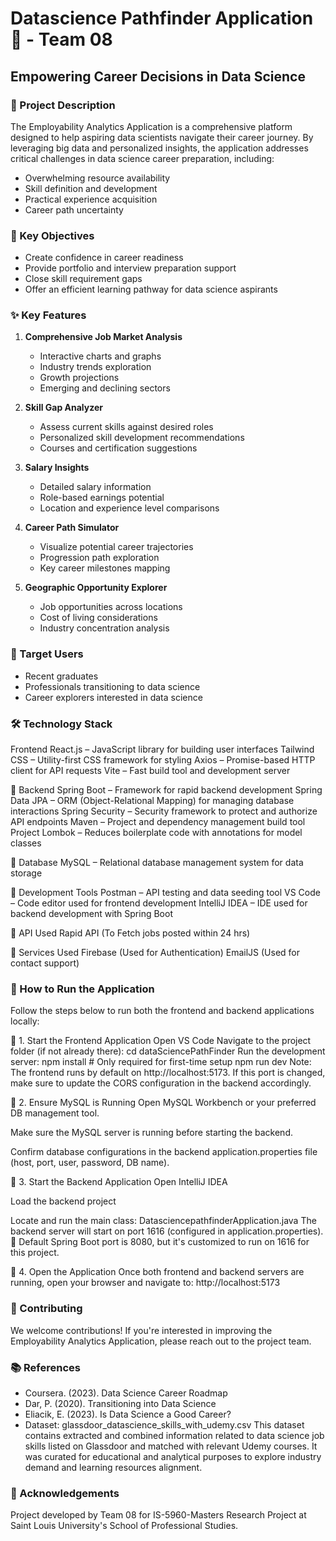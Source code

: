 # Datascience Pathfinder Application 🚀 - Team 08
## Empowering Career Decisions in Data Science

### 📝 Project Description
The Employability Analytics Application is a comprehensive platform designed to help aspiring data scientists navigate their career journey. By leveraging big data and personalized insights, the application addresses critical challenges in data science career preparation, including:
- Overwhelming resource availability
- Skill definition and development
- Practical experience acquisition
- Career path uncertainty

### 🎯 Key Objectives
- Create confidence in career readiness
- Provide portfolio and interview preparation support
- Close skill requirement gaps
- Offer an efficient learning pathway for data science aspirants

### ✨ Key Features

1. **Comprehensive Job Market Analysis**
   - Interactive charts and graphs
   - Industry trends exploration
   - Growth projections
   - Emerging and declining sectors

2. **Skill Gap Analyzer**
   - Assess current skills against desired roles
   - Personalized skill development recommendations
   - Courses and certification suggestions

3. **Salary Insights**
   - Detailed salary information
   - Role-based earnings potential
   - Location and experience level comparisons

4. **Career Path Simulator**
   - Visualize potential career trajectories
   - Progression path exploration
   - Key career milestones mapping

5. **Geographic Opportunity Explorer**
   - Job opportunities across locations
   - Cost of living considerations
   - Industry concentration analysis


### 👥 Target Users
- Recent graduates
- Professionals transitioning to data science
- Career explorers interested in data science

### 🛠 Technology Stack
Frontend
React.js – JavaScript library for building user interfaces
Tailwind CSS – Utility-first CSS framework for styling
Axios – Promise-based HTTP client for API requests
Vite – Fast build tool and development server

🔹 Backend
Spring Boot – Framework for rapid backend development
Spring Data JPA – ORM (Object-Relational Mapping) for managing database interactions
Spring Security – Security framework to protect and authorize API endpoints
Maven – Project and dependency management build tool
Project Lombok – Reduces boilerplate code with annotations for model classes

🔹 Database
MySQL – Relational database management system for data storage

🔹 Development Tools
Postman – API testing and data seeding tool
VS Code – Code editor used for frontend development
IntelliJ IDEA – IDE used for backend development with Spring Boot

🔹 API Used
Rapid API (To Fetch jobs posted within 24 hrs)

🔹 Services Used
Firebase (Used for Authentication)
EmailJS (Used for contact support)

### 🚀 How to Run the Application
Follow the steps below to run both the frontend and backend applications locally:

🔸 1. Start the Frontend Application
Open VS Code
Navigate to the project folder (if not already there):
cd dataSciencePathFinder
Run the development server:
npm install  # Only required for first-time setup
npm run dev
Note: The frontend runs by default on http://localhost:5173. If this port is changed, make sure to update the CORS configuration in the backend accordingly.

🔸 2. Ensure MySQL is Running
Open MySQL Workbench or your preferred DB management tool.

Make sure the MySQL server is running before starting the backend.

Confirm database configurations in the backend application.properties file (host, port, user, password, DB name).

🔸 3. Start the Backend Application
Open IntelliJ IDEA

Load the backend project

Locate and run the main class: DatasciencepathfinderApplication.java
The backend server will start on port 1616 (configured in application.properties).
🔧 Default Spring Boot port is 8080, but it's customized to run on 1616 for this project.

🔸 4. Open the Application
Once both frontend and backend servers are running, open your browser and navigate to:
http://localhost:5173

### 🤝 Contributing
We welcome contributions! If you're interested in improving the Employability Analytics Application, please reach out to the project team.

### 📚 References
- Coursera. (2023). Data Science Career Roadmap
- Dar, P. (2020). Transitioning into Data Science
- Eliacik, E. (2023). Is Data Science a Good Career?
- Dataset: glassdoor_datascience_skills_with_udemy.csv
This dataset contains extracted and combined information related to data science job skills listed on Glassdoor and matched with relevant Udemy courses. It was curated for educational and analytical purposes to explore industry demand and learning resources alignment.

### 🙏 Acknowledgements
Project developed by Team 08 for IS-5960-Masters Research Project at Saint Louis University's School of Professional Studies.
